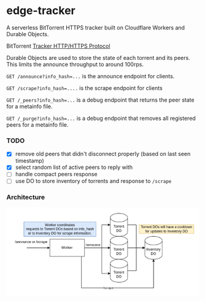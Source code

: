 # edge-tracker
A serverless BitTorrent HTTPS tracker built on Cloudflare Workers and Durable Objects.

BitTorrent [Tracker HTTP/HTTPS Protocol](https://wiki.theory.org/index.php/BitTorrentSpecification#Tracker_HTTP.2FHTTPS_Protocol)

Durable Objects are used to store the state of each torrent and its peers. This limits the announce throughput to around 100rps.


`GET /announce?info_hash=...` is the announce endpoint for clients.

`GET /scrape?info_hash=....` is the scrape endpoint for clients

`GET /_peers?info_hash=...` is a debug endpoint that returns the peer state for a metainfo file.

`GET /_purge?info_hash=...` is a debug endpoint that removes all registered peers for a metainfo file.


### TODO
- [x] remove old peers that didn't disconnect properly (based on last seen timestamp)
- [x] select random list of active peers to reply with
- [ ] handle compact peers response
- [ ] use DO to store inventory of torrents and response to `/scrape`

### Architecture

![diagram](edge-tracker.drawio.png)